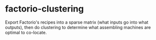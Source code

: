 # factorio-clustering
Export Factorio's recipes into a sparse matrix (what inputs go into what outputs), then do clustering to determine what assembling machines are optimal to co-locate.
